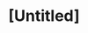 ---
pid: ch566
title: "[Untitled]"
location_transcription: 
coordinates: "[-75.163956351242, 39.952991622079]"
zipcode: 
gen_neighborhood: 
neighborhood: 
outside_phl: 
age: 
age_range: 
instagram: 
image_file_name: ch_566.jpg
proposal_transcription: It would be a statue of me on top of city hall it would look
  like this.
topic: Person,Unknown
topic_summary: 0, 0
type: Sculpture Statue
keywords_other: 
credit: 
image_labels: A male figure on top of a platform that says //@juice.__.box
twitter: 
facebook: 
permalink: "/monuments/ch566/"
layout: item-page
---